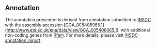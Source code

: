 
Annotation
----------

The annotation presented is derived from annotation submitted to
[INSDC](http://www.insdc.org) with the assembly accession [GCA\_005406065.1]
(http://www.ebi.ac.uk/ena/data/view/GCA_005406065.1),
with additional non-coding genes from
[Rfam](http://rfam.xfam.org/). For more details, please visit [INSDC
annotation import](http://ensemblgenomes.org/info/data/insdc_annotation).
